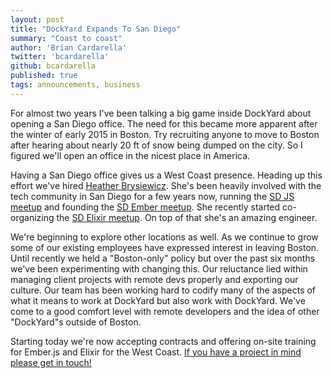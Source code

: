 ```yaml
---
layout: post
title: "DockYard Expands To San Diego"
summary: "Coast to coast"
author: 'Brian Cardarella'
twitter: 'bcardarella'
github: bcardarella
published: true
tags: announcements, business
---
```


For almost two years I've been talking a big game inside DockYard about
opening a San Diego office. The need for this became more apparent after
the winter of early 2015 in Boston. Try recruiting anyone to move to
Boston after hearing about nearly 20 ft of snow being dumped on the
city. So I figured we'll open an office in the nicest place in America.

Having a San Diego office gives us a West Coast presence. Heading up
this effort we've hired [Heather Brysiewicz][heather]. She's been heavily involved
with the tech community in San Diego for a few years now, running the [SD
JS meetup][sdjs] and founding the [SD Ember meetup][sdember]. She recently started
co-organizing the [SD Elixir meetup][sdelixir]. On top of that she's an amazing
engineer.

We're beginning to explore other locations as well. As we continue to
grow some of our existing employees have expressed interest in leaving
Boston. Until recently we held a "Boston-only" policy but over the past six
months we've been experimenting with changing this. Our reluctance lied
within managing client projects with remote devs properly and exporting
our culture. Our team has been working hard to codify many of the
aspects of what it means to work at DockYard but also work with
DockYard. We've come to a good comfort level with remote developers 
and the idea of other "DockYard"s outside of Boston.

Starting today we're now accepting contracts and offering on-site
training for Ember.js and Elixir for the West Coast. <a
href="https:/dockyard.com/contact">If you have a
project in mind please get in touch!</a>

[heather]: https://twitter.com/caligoanimus
[sdjs]: http://www.meetup.com/sandiegojs/
[sdember]: http://www.meetup.com/sandiego-ember/
[sdelixir]: http://www.meetup.com/San-Diego-Elixir-Erlang/
